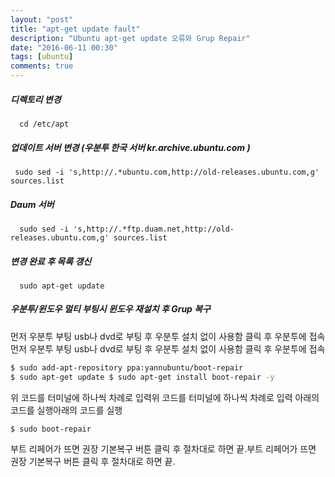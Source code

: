 ```yaml
---
layout: "post"
title: "apt-get update fault"
description: "Ubuntu apt-get update 오류와 Grup Repair"
date: "2016-06-11 00:30"
tags: [ubuntu]
comments: true
---
```



##### 디렉토리 변경
`  cd /etc/apt`

##### 업데이트 서버 변경 (우분투 한국 서버 kr.archive.ubuntu.com )
` sudo sed -i 's,http://.*ubuntu.com,http://old-releases.ubuntu.com,g' sources.list`

##### Daum 서버
`  sudo sed -i 's,http://.*ftp.duam.net,http://old-releases.ubuntu.com,g' sources.list`

##### 변경 완료 후 목록 갱신
`  sudo apt-get update`

##### 우분투/윈도우 멀티 부팅시 윈도우 재설치 후 Grup 복구

먼저 우분투 부팅 usb나 dvd로 부팅 후 우분투 설치 없이 사용함 클릭 후 우분투에 접속먼저 우분투 부팅 usb나 dvd로 부팅 후 우분투 설치 없이 사용함 클릭 후 우분투에 접속

```bash
$ sudo add-apt-repository ppa:yannubuntu/boot-repair
$ sudo apt-get update $ sudo apt-get install boot-repair -y
```
위 코드를 터미널에 하나씩 차례로 입력위 코드를 터미널에 하나씩 차례로 입력
아래의 코드를 실행아래의 코드를 실행

```bash
$ sudo boot-repair
```

부트 리페어가 뜨면 권장 기본복구 버튼 클릭 후 절차대로 하면 끝.부트 리페어가 뜨면 권장 기본복구 버튼 클릭 후 절차대로 하면 끝.
